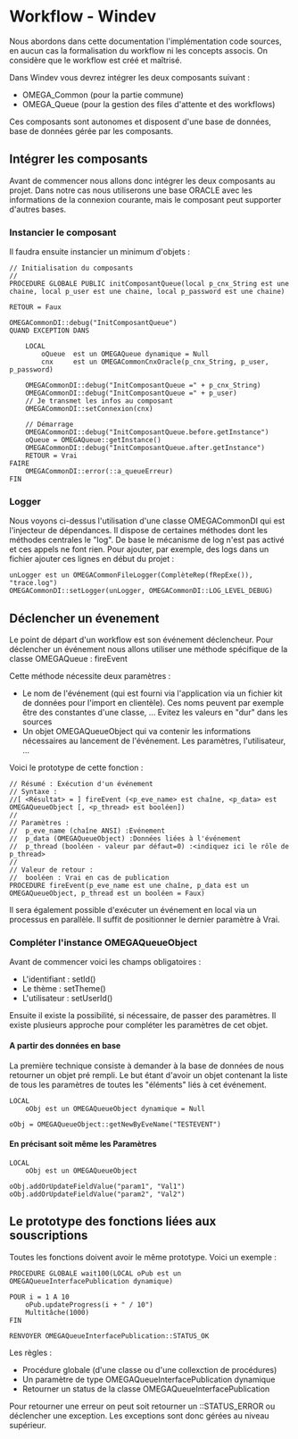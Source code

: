# Workflow - Windev

Nous abordons dans cette documentation l'implémentation code sources, en aucun cas la formalisation du workflow ni les concepts associs. On considère que le workflow est créé et maîtrisé.

Dans Windev vous devrez intégrer les deux composants suivant :
* OMEGA_Common (pour la partie commune)
* OMEGA_Queue (pour la gestion des files d'attente et des workflows)

Ces composants sont autonomes et disposent d'une base de données, base de données gérée par les composants.

## Intégrer les composants

Avant de commencer nous allons donc intégrer les deux composants au projet.
Dans notre cas nous utiliserons une base ORACLE avec les informations de la connexion courante, mais le composant peut supporter d'autres bases.

### Instancier le composant

Il faudra ensuite instancier un minimum d'objets :

```
// Initialisation du composants
//
PROCEDURE GLOBALE PUBLIC initComposantQueue(local p_cnx_String est une chaine, local p_user est une chaine, local p_password est une chaine)

RETOUR = Faux

OMEGACommonDI::debug("InitComposantQueue")
QUAND EXCEPTION DANS

	LOCAL
		oQueue 	est un OMEGAQueue dynamique = Null
		cnx 	est un OMEGACommonCnxOracle(p_cnx_String, p_user, p_password)

	OMEGACommonDI::debug("InitComposantQueue =" + p_cnx_String)
	OMEGACommonDI::debug("InitComposantQueue =" + p_user)
	// Je transmet les infos au composant
	OMEGACommonDI::setConnexion(cnx)

	// Démarrage
	OMEGACommonDI::debug("InitComposantQueue.before.getInstance")
	oQueue = OMEGAQueue::getInstance()
	OMEGACommonDI::debug("InitComposantQueue.after.getInstance")
	RETOUR = Vrai
FAIRE
	OMEGACommonDI::error(::a_queueErreur)
FIN
```

### Logger

Nous voyons ci-dessus l'utilisation d'une classe OMEGACommonDI qui est l'injecteur de dépendances. Il dispose de certaines méthodes dont les méthodes centrales le "log". De base le mécanisme de log n'est pas activé et ces appels ne font rien. Pour ajouter, par exemple, des logs dans un fichier ajouter ces lignes en début du projet :

```
unLogger est un OMEGACommonFileLogger(ComplèteRep(fRepExe()), "trace.log")
OMEGACommonDI::setLogger(unLogger, OMEGACommonDI::LOG_LEVEL_DEBUG)
```

## Déclencher un évenement

Le point de départ d'un workflow est son événement déclencheur. Pour déclencher un événement nous allons utiliser une méthode spécifique de la classe OMEGAQueue : fireEvent

Cette méthode nécessite deux paramètres :
* Le nom de l'événement (qui est fourni via l'application via un fichier kit de données pour l'import en clientèle). Ces noms peuvent par exemple être des constantes d'une classe, ... Evitez les valeurs en "dur" dans les sources
* Un objet OMEGAQueueObject qui va contenir les informations nécessaires au lancement de l'événement. Les paramètres, l'utilisateur, ...

Voici le prototype de cette fonction :

```
// Résumé : Exécution d'un événement
// Syntaxe :
//[ <Résultat> = ] fireEvent (<p_eve_name> est chaîne, <p_data> est OMEGAQueueObject [, <p_thread> est booléen])
//
// Paramètres :
//	p_eve_name (chaîne ANSI) :Evénement
//	p_data (OMEGAQueueObject) :Données liées à l'événement
//	p_thread (booléen - valeur par défaut=0) :<indiquez ici le rôle de p_thread>
//
// Valeur de retour :
// 	booléen : Vrai en cas de publication
PROCEDURE fireEvent(p_eve_name est une chaîne, p_data est un OMEGAQueueObject, p_thread est un booléen = Faux)
```

Il sera également possible d'exécuter un événement en local via un processus en parallèle. Il suffit de positionner le dernier paramètre à Vrai.

### Compléter l'instance OMEGAQueueObject

Avant de commencer voici les champs obligatoires :
* L'identifiant : setId()
* Le thème : setTheme()
* L'utilisateur : setUserId()

Ensuite il existe la possibilité, si nécessaire, de passer des paramètres.
Il existe plusieurs approche pour compléter les paramètres de cet objet.

#### A partir des données en base

La première technique consiste à demander à la base de données de nous retourner un objet pré rempli. Le but étant d'avoir un objet contenant la liste de tous les paramètres de toutes les "éléments" liés à cet événement.

```
LOCAL
    oObj est un OMEGAQueueObject dynamique = Null

oObj = OMEGAQueueObject::getNewByEveName("TESTEVENT")
```

#### En précisant soit même les Paramètres

```
LOCAL
    oObj est un OMEGAQueueObject

oObj.addOrUpdateFieldValue("param1", "Val1")
oObj.addOrUpdateFieldValue("param2", "Val2")
```

## Le prototype des fonctions liées aux souscriptions

Toutes les fonctions doivent avoir le même prototype. Voici un exemple :

```
PROCEDURE GLOBALE wait100(LOCAL oPub est un OMEGAQueueInterfacePublication dynamique)

POUR i = 1 A 10
	oPub.updateProgress(i + " / 10")
	Multitâche(1000)
FIN

RENVOYER OMEGAQueueInterfacePublication::STATUS_OK
```

Les règles :
* Procédure globale (d'une classe ou d'une collexction de procédures)
* Un paramètre de type OMEGAQueueInterfacePublication dynamique
* Retourner un status de la classe OMEGAQueueInterfacePublication

Pour retourner une erreur on peut soit retourner un ::STATUS_ERROR ou déclencher une exception. Les exceptions sont donc gérées au niveau supérieur.
